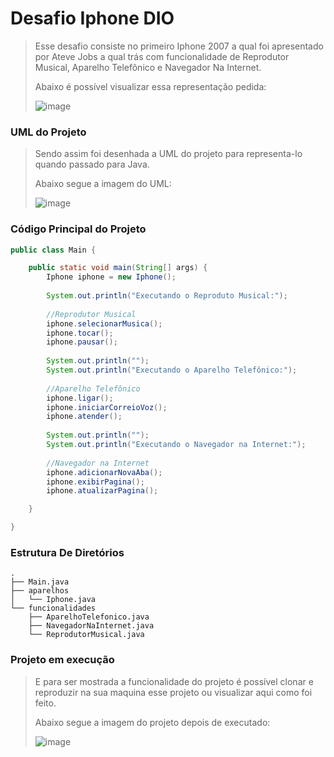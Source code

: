 # Desafio Iphone DIO

> Esse desafio consiste no primeiro Iphone 2007 a qual foi apresentado por Ateve Jobs a qual trás com funcionalidade de Reprodutor Musical, Aparelho Telefônico e Navegador Na Internet.
> 
> Abaixo é possível visualizar essa representação pedida:
> 
> ![image](https://github.com/gabrielsantos969/DESAFIO-IPHONE-DIO/assets/69515741/e2306cb2-d861-478a-a9ed-75df504f5b48)


### UML do Projeto

> Sendo assim foi desenhada a UML do projeto para representa-lo quando passado para Java.
> 
> Abaixo segue a imagem do UML:
> 
> ![image](https://github.com/gabrielsantos969/DESAFIO-IPHONE-DIO/assets/69515741/448bdcf7-6ff1-4f46-99fb-9ec9e40ae791)

### Código Principal do Projeto

```java
public class Main {

	public static void main(String[] args) {
		Iphone iphone = new Iphone();
		
		System.out.println("Executando o Reproduto Musical:");
		
		//Reprodutor Musical
		iphone.selecionarMusica();
		iphone.tocar();
		iphone.pausar();
		
		System.out.println("");
		System.out.println("Executando o Aparelho Telefônico:");
		
		//Aparelho Telefônico
		iphone.ligar();
		iphone.iniciarCorreioVoz();
		iphone.atender();
		
		System.out.println("");
		System.out.println("Executando o Navegador na Internet:");
		
		//Navegador na Internet
		iphone.adicionarNovaAba();
		iphone.exibirPagina();
		iphone.atualizarPagina();

	}

}
```

### Estrutura De Diretórios

```
.
├── Main.java
├── aparelhos
│   └── Iphone.java
└── funcionalidades
    ├── AparelhoTelefonico.java
    ├── NavegadorNaInternet.java
    └── ReprodutorMusical.java

```

### Projeto em execução 

> E para ser mostrada a funcionalidade do projeto é possível clonar e reproduzir na sua maquina esse projeto ou visualizar aqui como foi feito.
> 
> Abaixo segue a imagem do projeto depois de executado:
> 
> ![image](https://github.com/gabrielsantos969/DESAFIO-IPHONE-DIO/assets/69515741/385f92b8-9db8-4d64-bc65-780b99cc45e7)


